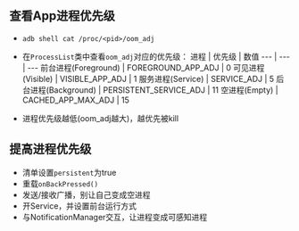 ## 查看App进程优先级
* `adb shell cat /proc/<pid>/oom_adj`
* 在`ProcessList`类中查看`oom_adj`对应的优先级：
进程 | 优先级 | 数值
--- | --- | ---
前台进程(Foreground) | FOREGROUND_APP_ADJ | 0
可见进程(Visible) | VISIBLE_APP_ADJ | 1
服务进程(Service) | SERVICE_ADJ | 5
后台进程(Background) | PERSISTENT_SERVICE_ADJ | 11
空进程(Empty) | CACHED_APP_MAX_ADJ | 15

* 进程优先级越低(oom_adj越大)，越优先被kill

## 提高进程优先级
* 清单设置`persistent`为true
* 重载`onBackPressed()`
* 发送/接收广播，别让自己变成空进程
* 开Service，并设置前台运行方式
* 与NotificationManager交互，让进程变成可感知进程

